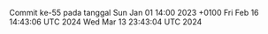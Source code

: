 Commit ke-55 pada tanggal Sun Jan 01 14:00 2023 +0100
Fri Feb 16 14:43:06 UTC 2024
Wed Mar 13 23:43:04 UTC 2024
